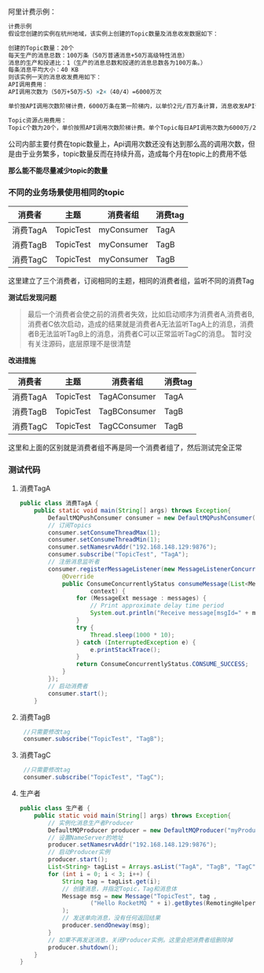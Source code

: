 阿里计费示例：

```tex
计费示例
假设您创建的实例在杭州地域，该实例上创建的Topic数量及消息收发数据如下：

创建的Topic数量：20个
每天生产的消息总数：100万条（50万普通消息+50万高级特性消息）
消息的生产和投递比：1（生产的消息总数和投递的消息总数各为100万条。）
每条消息平均大小：40 KB
则该实例一天的消息收发费用如下：
API调用费用：
API调用次数为（50万+50万×5）×2×（40/4）=6000万次

单价按API调用次数阶梯计费，6000万条在第一阶梯内，以单价2元/百万条计算，消息收发API调用费用为（6000/100）×2=120元。

Topic资源占用费用：
Topic个数为20个，单价按照API调用次数阶梯计费。单个Topic每日API调用次数为6000万/20=300万次，在第二阶梯，以1.5元/个/日单价计算，Topic资源占用费用为20×1.5=30元。
```

公司内部主要付费在topic数量上，Api调用次数还没有达到那么高的调用次数，但是由于业务繁多，topic数量反而在持续升高，造成每个月在topic上的费用不低

**那么能不能尽量减少topic的数量**

### 不同的业务场景使用相同的topic

| 消费者   | 主题      | 消费者组   | 消费tag |
| -------- | --------- | ---------- | ------- |
| 消费TagA | TopicTest | myConsumer | TagA    |
| 消费TagB | TopicTest | myConsumer | TagB    |
| 消费TagC | TopicTest | myConsumer | TagB    |

这里建立了三个消费者，订阅相同的主题，相同的消费者组，监听不同的消费Tag

**测试后发现问题**

> 最后一个消费者会使之前的消费者失效，比如启动顺序为消费者A,消费者B,消费者C依次启动，造成的结果就是消费者A无法监听TagA上的消息，消费者B无法监听TagB上的消息，消费者C可以正常监听TagC的消息。 暂时没有关注源码，底层原理不是很清楚

**改进措施**

| 消费者   | 主题      | 消费者组     | 消费tag |
| -------- | --------- | ------------ | ------- |
| 消费TagA | TopicTest | TagAConsumer | TagA    |
| 消费TagB | TopicTest | TagBConsumer | TagB    |
| 消费TagC | TopicTest | TagCConsumer | TagB    |

这里和上面的区别就是消费者组不再是同一个消费者组了，然后测试完全正常

### 测试代码

1. 消费TagA

   ```java
   public class 消费TagA {
       public static void main(String[] args) throws Exception{
           DefaultMQPushConsumer consumer = new DefaultMQPushConsumer("TagAConsumer");
           // 订阅Topics
           consumer.setConsumeThreadMax(1);
           consumer.setConsumeThreadMin(1);
           consumer.setNamesrvAddr("192.168.148.129:9876");
           consumer.subscribe("TopicTest", "TagA");
           // 注册消息监听者
           consumer.registerMessageListener(new MessageListenerConcurrently() {
               @Override
               public ConsumeConcurrentlyStatus consumeMessage(List<MessageExt> messages, ConsumeConcurrentlyContext
                       context) {
                   for (MessageExt message : messages) {
                       // Print approximate delay time period
                       System.out.println("Receive message[msgId=" + message.getMsgId() + "] " + (System.currentTimeMillis() - message.getStoreTimestamp()) + "ms later");
                   }
                   try {
                       Thread.sleep(1000 * 10);
                   } catch (InterruptedException e) {
                       e.printStackTrace();
                   }
                   return ConsumeConcurrentlyStatus.CONSUME_SUCCESS;
               }
           });
           // 启动消费者
           consumer.start();
       }
   ```

2. 消费TagB

   ```java
    //只需要修改tag
    consumer.subscribe("TopicTest", "TagB");
   ```

3. 消费TagC

   ```java
    //只需要修改tag
    consumer.subscribe("TopicTest", "TagC");
   ```

4. 生产者

   ```java
   public class 生产者 {
       public static void main(String[] args) throws Exception{
           // 实例化消息生产者Producer
           DefaultMQProducer producer = new DefaultMQProducer("myProducer");
           // 设置NameServer的地址
           producer.setNamesrvAddr("192.168.148.129:9876");
           // 启动Producer实例
           producer.start();
           List<String> tagList = Arrays.asList("TagA", "TagB", "TagC");
           for (int i = 0; i < 3; i++) {
               String tag = tagList.get(i);
               // 创建消息，并指定Topic，Tag和消息体
               Message msg = new Message("TopicTest", tag ,
                       ("Hello RocketMQ " + i).getBytes(RemotingHelper.DEFAULT_CHARSET) /* Message body */
               );
               // 发送单向消息，没有任何返回结果
               producer.sendOneway(msg);
           }
           // 如果不再发送消息，关闭Producer实例。这里会把消费者组删除掉
           producer.shutdown();
       }
   }
   ```

   

